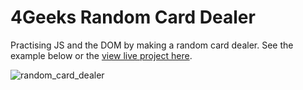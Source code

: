 # 4Geeks Random Card Dealer
Practising JS and the DOM by making a random card dealer. See the example below or the [view live project here](...).

![random_card_dealer](https://github.com/gdwhittaker94/4Geeks_random_card_dealer/assets/105855731/8780dd85-c74e-418c-a25f-860bfd168b03)



